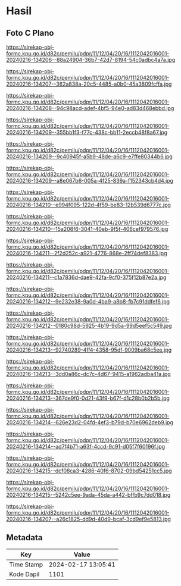 # Hasil

## Foto C Plano

https://sirekap-obj-formc.kpu.go.id/d82c/pemilu/pdpr/11/12/04/20/16/1112042016001-20240216-134206--88a24904-36b7-42d7-8194-54c0adbc4a7a.jpg

https://sirekap-obj-formc.kpu.go.id/d82c/pemilu/pdpr/11/12/04/20/16/1112042016001-20240216-134207--362a838a-20c5-4485-a0b0-45a3809fcffa.jpg

https://sirekap-obj-formc.kpu.go.id/d82c/pemilu/pdpr/11/12/04/20/16/1112042016001-20240216-134208--94c98acd-adef-4bf5-94e0-ad83d468ebbd.jpg

https://sirekap-obj-formc.kpu.go.id/d82c/pemilu/pdpr/11/12/04/20/16/1112042016001-20240216-134209--355bb1f3-f77c-438c-bb11-2eccb48f8a67.jpg

https://sirekap-obj-formc.kpu.go.id/d82c/pemilu/pdpr/11/12/04/20/16/1112042016001-20240216-134209--9c40945f-a5b9-48de-a6c9-e7ffe80344b6.jpg

https://sirekap-obj-formc.kpu.go.id/d82c/pemilu/pdpr/11/12/04/20/16/1112042016001-20240216-134209--a8e067b6-005a-4f25-839a-f152343cb4d4.jpg

https://sirekap-obj-formc.kpu.go.id/d82c/pemilu/pdpr/11/12/04/20/16/1112042016001-20240216-134210--e994f095-122d-4f59-be83-12b539d6777c.jpg

https://sirekap-obj-formc.kpu.go.id/d82c/pemilu/pdpr/11/12/04/20/16/1112042016001-20240216-134210--15a206f6-3041-40eb-9f5f-406cef979576.jpg

https://sirekap-obj-formc.kpu.go.id/d82c/pemilu/pdpr/11/12/04/20/16/1112042016001-20240216-134211--2f2d252c-a921-4776-868e-2ff74def8383.jpg

https://sirekap-obj-formc.kpu.go.id/d82c/pemilu/pdpr/11/12/04/20/16/1112042016001-20240216-134211--c1a7836d-dae9-42fa-9cf0-375f12b87e2a.jpg

https://sirekap-obj-formc.kpu.go.id/d82c/pemilu/pdpr/11/12/04/20/16/1112042016001-20240216-134212--9e232e38-9a0d-4ba9-a8b8-fb7c91ddfef6.jpg

https://sirekap-obj-formc.kpu.go.id/d82c/pemilu/pdpr/11/12/04/20/16/1112042016001-20240216-134212--0180c98d-5925-4b19-9d5a-99d5eef5c549.jpg

https://sirekap-obj-formc.kpu.go.id/d82c/pemilu/pdpr/11/12/04/20/16/1112042016001-20240216-134213--92740289-4ff4-4358-95df-9009ba68c5ee.jpg

https://sirekap-obj-formc.kpu.go.id/d82c/pemilu/pdpr/11/12/04/20/16/1112042016001-20240216-134213--3dd0a86c-dc7c-4d67-9415-a1962adba41a.jpg

https://sirekap-obj-formc.kpu.go.id/d82c/pemilu/pdpr/11/12/04/20/16/1112042016001-20240216-134213--367de9f0-0d21-43f9-b67f-d1c28b0b2b5b.jpg

https://sirekap-obj-formc.kpu.go.id/d82c/pemilu/pdpr/11/12/04/20/16/1112042016001-20240216-134214--626e23d2-04fd-4ef3-b79d-b70e6962deb9.jpg

https://sirekap-obj-formc.kpu.go.id/d82c/pemilu/pdpr/11/12/04/20/16/1112042016001-20240216-134214--ad7f4b71-a63f-4ccd-9c91-d05f7f60196f.jpg

https://sirekap-obj-formc.kpu.go.id/d82c/pemilu/pdpr/11/12/04/20/16/1112042016001-20240216-134215--dcf08ca3-4286-40f6-8702-09bd54251cc5.jpg

https://sirekap-obj-formc.kpu.go.id/d82c/pemilu/pdpr/11/12/04/20/16/1112042016001-20240216-134215--5242c5ee-9ada-45da-a442-bffb9c7dd018.jpg

https://sirekap-obj-formc.kpu.go.id/d82c/pemilu/pdpr/11/12/04/20/16/1112042016001-20240216-134207--a26c1825-dd9d-40d9-bcaf-3cd9ef9e5813.jpg


## Metadata

| Key        | Value               |
| ---------- | ------------------- |
| Time Stamp | 2024-02-17 13:05:41 |
| Kode Dapil | 1101                |



